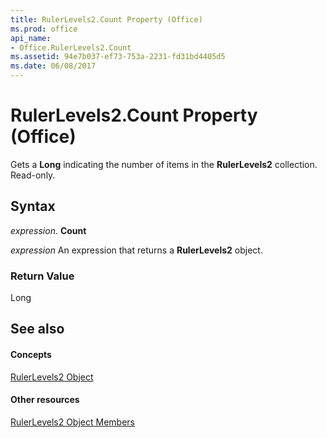 ```yaml
---
title: RulerLevels2.Count Property (Office)
ms.prod: office
api_name:
- Office.RulerLevels2.Count
ms.assetid: 94e7b037-ef73-753a-2231-fd31bd4405d5
ms.date: 06/08/2017
---
```



# RulerLevels2.Count Property (Office)

Gets a  **Long** indicating the number of items in the **RulerLevels2** collection. Read-only.


## Syntax

 _expression_. **Count**

 _expression_ An expression that returns a **RulerLevels2** object.


### Return Value

Long


## See also


#### Concepts


[RulerLevels2 Object](rulerlevels2-object-office.md)
#### Other resources


[RulerLevels2 Object Members](rulerlevels2-members-office.md)

